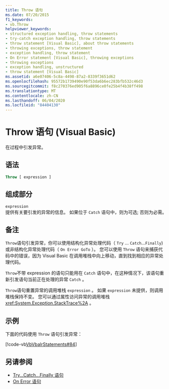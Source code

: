 ```yaml
---
title: Throw 语句
ms.date: 07/20/2015
f1_keywords:
- vb.Throw
helpviewer_keywords:
- structured exception handling, throw statements
- try-catch exception handling, throw statements
- throw statement [Visual Basic], about throw statements
- throwing exceptions, throw statement
- exception handling, throw statement
- On Error statement [Visual Basic], throwing exceptions
- throwing exceptions
- exception handling, unstructured
- throw statement [Visual Basic]
ms.assetid: a6e07406-5c8a-4498-87a2-8339f3651d62
ms.openlocfilehash: 95572b1739490e90f53da6b6ec283bfb532c46d3
ms.sourcegitcommit: f8c270376ed905f6a8896ce0fe25b4f4b38ff498
ms.translationtype: MT
ms.contentlocale: zh-CN
ms.lasthandoff: 06/04/2020
ms.locfileid: "84404130"
---
```

# <a name="throw-statement-visual-basic"></a>Throw 语句 (Visual Basic)

在过程中引发异常。

## <a name="syntax"></a>语法

```vb
Throw [ expression ]
```

## <a name="part"></a>组成部分

`expression`\
提供有关要引发的异常的信息。 如果位于 `Catch` 语句中，则为可选; 否则为必需。

## <a name="remarks"></a>备注

`Throw`语句引发异常，你可以使用结构化异常处理代码（ `Try` ... `Catch`...`Finally`)或非结构化异常处理代码（ `On Error GoTo` ）。 您可以使用 `Throw` 语句来捕获代码中的错误，因为 Visual Basic 在调用堆栈中向上移动，直到找到相应的异常处理代码。

`Throw`不带 expression 的语句只能用在 `Catch` 语句中，在这种情况下，该语句重新引发语句当前正在处理的异常 `Catch` 。

`Throw`语句重置异常的调用堆栈 `expression` 。 如果 `expression` 未提供，则调用堆栈保持不变。 您可以通过属性访问异常的调用堆栈 <xref:System.Exception.StackTrace%2A> 。

## <a name="example"></a>示例

下面的代码使用 `Throw` 语句引发异常：

[!code-vb[VbVbalrStatements#84](~/samples/snippets/visualbasic/VS_Snippets_VBCSharp/VbVbalrStatements/VB/Class1.vb#84)]

## <a name="see-also"></a>另请参阅

- [Try...Catch...Finally 语句](try-catch-finally-statement.md)
- [On Error 语句](on-error-statement.md)
